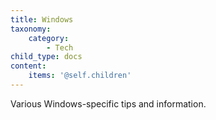 ```yaml
---
title: Windows
taxonomy:
    category:
        - Tech
child_type: docs
content:
    items: '@self.children'
---
```


Various Windows-specific tips and information.
